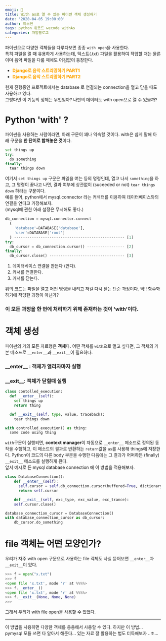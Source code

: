 ```yaml
---
emoji: 👑
title: With as로 열 수 있는 파이썬 객체 생성하기
date: '2020-04-05 19:00:00'
author: 이소헌
tags: python 위코드 wecode withAs
categories: 개발블로그
---
```


파이썬으로 다양한 객체들을 다루다보면 종종 `with open`을 사용한다.  
특히 파일을 열 때 유용하게 사용하는데, 텍스트(.txt) 파일을 활용하여 작업할 때는 물론이며 음악 파일을 다룰 때에도 어김없이 등장한다.

- <a style="color:orange; text-decoration:none; font-weight:800" href='https://soheon-lee.github.io/blog-20200315-Django-Streaming-Part1/'> Django로 음악 스트리밍하기 PART1</a>
- <a style="color:orange; text-decoration:none; font-weight:800" href='https://soheon-lee.github.io/blog-20200315-Django-Streaming-Part2/'> Django로 음악 스트리밍하기 PART2</a>

현재 진행중인 프로젝트에서는 database 로 연결되는 connection을 열고 닫을 때도 사용하고 있다.  
그렇다면 이 기능의 정체는 무엇일까? 나만의 데이터도 with open으로 열 수 있을까?

# Python 'with' ?

파이썬을 사용하는 사람이라면, 아래 구문이 꽤나 익숙할 것이다. with은 쉽게 말해 아래 구문을 **한 단어로 합쳐놓은 것**이다.

```python
set things up
try:
  do something
finally:
  tear things down
```

여기서 `set things up` 구문은 파일을 여는 등의 명령인데, 열고 나서 `something`을 하고, 그 명령이 끝나고 나면, 결과 여부에 상관없이 (suceeded or not) `tear things down` 하라는 구문이다.  
예를 들어, python에서 mysql.connector 라는 커넥터를 이용하여 데이터베이스와의 연결을 연다고 가정해보자.  
(mysql에 관한 아래 설정은 무시해도 좋다.)

```python
db_connection = mysql.connector.connect
  (
    'database'=DATABASE['database'],
    'user'=DATABASE['root']
  ) -------------------------------------------------- [1]
try:
  db_cursor = db_connection.cursor() ----------------- [2]
finally:
  db_cursor.close() ---------------------------------- [3]

```

1. 데이터베이스 연결을 만든다 (연다).
2. 커서를 연결한다.
3. 커서를 닫는다.

위의 코드는 파일을 열고 어떤 명령을 내리고 저걸 다시 닫는 단순 과정이다. 딱!! 함수화하기에 적당한 과정이 아닌가?

### 이 모든 과정을 한 번에 처리하기 위해 존재하는 것이 'with'이다.

# 객체 생성

파이썬의 거의 모든 자료형은 **객체**다. 어떤 객체를 `with`으로 열고 싶다면, 그 객체의 기본 메소드로 `__enter__`과 `__exit__`이 필요하다.

### \_\_enter\_\_ : 객체가 열리자마자 실행

### \_\_exit\_\_: 객체가 닫힐때 실행

```python
class contolled_execution:
  def __enter__(self):
    set things up
    return thing

  def __exit__(self, type, value, traceback):
    tear things down

with controlled_execution() as thing:
  some code using thing
```

`with`구문이 실행되면, **context manager**이 자동으로 `__enter__` 메소드로 정의된 동작을 수행하고, 이 메소드의 결과로 반환하는 `return`값을 `as`를 사용해 things에 저장한다. Python이 코드의 다른 body 부분을 수행한 다음에는 그 결과가 어떠하든 (finally) `__exit__` 메소드를 실행하게 된다.  
앞서 예시로 든 mysql database connection 에 이 방법을 적용해보자.

```python
class DatabaseConnection():
    def __enter__(self):
      self.cursor = self.db_connection.cursor(buffered=True, dictionary=True)
      return self.cursor

    def __exit__(self, exc_type, exc_value, exc_trance):
    self.cursor.close()

database_connection_cursor = DatabaseConnection()
with database_connection_cursor as db_cursor:
    db_cursor.do_something
```

# file 객체는 어떤 모양인가?

우리가 자주 with open 구문으로 사용하는 file 객체도 사실 뜯어보면 `__enter__`과 `__exit__`이 있다.

```python
>>> f = open("x.txt")
>>> f
<open file 'x.txt', mode 'r' at %%%%>
>>> f.__enter__()
<open file 'x.txt', mode 'r' at %%%%>
>>> f.__exit__(None, None, None)
>>>
```

그래서 우리가 with file open을 사용할 수 있었다.

---

이 방법을 사용하면 다양한 객체를 응용해서 사용할 수 있다. 하지만 이 방법... pymysql 모듈 쓰면 다 알아서 해준다... 있는 자료 잘 활용하는 법도 터득해보자 ..ㅎ...

```toc

```
